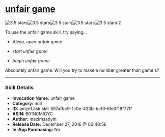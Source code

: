 # [unfair game](http://alexa.amazon.com/#skills/amzn1.ask.skill.597afbc9-1c0e-423b-bcf3-6fe0f18f77ff)
![3.5 stars](../../images/ic_star_black_18dp_1x.png)![3.5 stars](../../images/ic_star_black_18dp_1x.png)![3.5 stars](../../images/ic_star_black_18dp_1x.png)![3.5 stars](../../images/ic_star_half_black_18dp_1x.png)![3.5 stars](../../images/ic_star_border_black_18dp_1x.png) 2

To use the unfair game skill, try saying...

* *Alexa, open unfair game*

* *start unfair game*

* *begin unfair game*

Absolutely unfair game. Will you try to make a number greater than game's?

***

### Skill Details

* **Invocation Name:** unfair game
* **Category:** null
* **ID:** amzn1.ask.skill.597afbc9-1c0e-423b-bcf3-6fe0f18f77ff
* **ASIN:** B01N0MIGYC
* **Author:** maximsadym
* **Release Date:** December 27, 2016 @ 06:48:56
* **In-App Purchasing:** No
